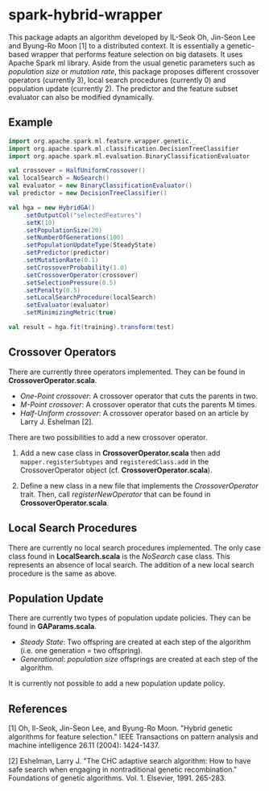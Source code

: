 # spark-hybrid-wrapper
This package adapts an algorithm developed by IL-Seok Oh, Jin-Seon Lee and Byung-Ro Moon [1] to a distributed context.
It is essentially a genetic-based wrapper that performs feature selection on big datasets. It uses Apache
Spark ml library. Aside from the usual genetic parameters such as *population size* or *mutation rate*, this package 
proposes different crossover operators (currently 3), local search procedures (currently 0) and
population update (currently 2). The predictor and the feature subset
evaluator can also be modified dynamically.

## Example

```scala
import org.apache.spark.ml.feature.wrapper.genetic._
import org.apache.spark.ml.classification.DecisionTreeClassifier
import org.apache.spark.ml.evaluation.BinaryClassificationEvaluator

val crossover = HalfUniformCrossover()
val localSearch = NoSearch()
val evaluator = new BinaryClassificationEvaluator()
val predictor = new DecisionTreeClassifier()

val hga = new HybridGA()
    .setOutputCol("selectedFeatures")
    .setK(10)
    .setPopulationSize(20)
    .setNumberOfGenerations(100)
    .setPopulationUpdateType(SteadyState)
    .setPredictor(predictor)
    .setMutationRate(0.1)
    .setCrossoverProbability(1.0)
    .setCrossoverOperator(crossover)
    .setSelectionPressure(0.5)
    .setPenalty(0.5)
    .setLocalSearchProcedure(localSearch)
    .setEvaluator(evaluator)
    .setMinimizingMetric(true)

val result = hga.fit(training).transform(test)
```

## Crossover Operators

There are currently three operators implemented. They can be found in **CrossoverOperator.scala**.

 - *One-Point crossover*: A crossover operator that cuts the parents in two.
 - *M-Point crossover*: A crossover operator that cuts the parents M times.
 - *Half-Uniform crossover*: A crossover operator based on an article by Larry J. Eshelman [2].

There are two possibilities to add a new crossover operator.

 1. Add a new case class in **CrossoverOperator.scala** then add `mapper.registerSubtypes` and `registeredClass.add` in the CrossoverOperator object (cf. **CrossoverOperator.scala**).

 2. Define a new class in a new file that implements the *CrossoverOperator* trait. Then, call *registerNewOperator* that can be found in **CrossoverOperator.scala**.

## Local Search Procedures

There are currently no local search procedures implemented. The only case class found in **LocalSearch.scala** is the *NoSearch* case class. This represents
an absence of local search. The addition of a new local search procedure is the same as above.

## Population Update

There are currently two types of population update policies. They can be found in **GAParams.scala**.
 - *Steady State*: Two offspring are created at each step of the algorithm (i.e. one generation = two offspring).
 - *Generational*: *population size* offsprings are created at each step of the algorithm.

It is currently not possible to add a new population update policy.

## References

[1] Oh, Il-Seok, Jin-Seon Lee, and Byung-Ro Moon. "Hybrid genetic algorithms for feature selection." 
IEEE Transactions on pattern analysis and machine intelligence 26.11 (2004): 1424-1437.

[2] Eshelman, Larry J. "The CHC adaptive search algorithm: How to have safe search when engaging in nontraditional genetic recombination." 
Foundations of genetic algorithms. Vol. 1. Elsevier, 1991. 265-283.


